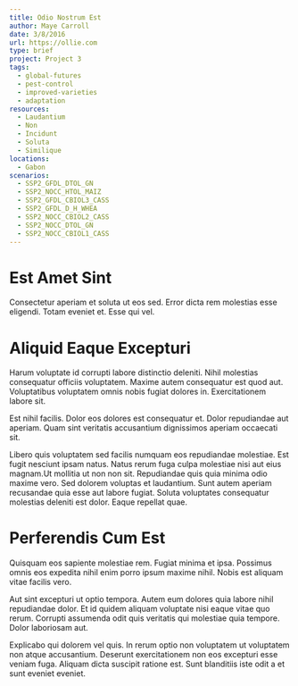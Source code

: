 ```yaml
---
title: Odio Nostrum Est
author: Maye Carroll
date: 3/8/2016
url: https://ollie.com
type: brief
project: Project 3
tags:
  - global-futures
  - pest-control
  - improved-varieties
  - adaptation
resources:
  - Laudantium
  - Non
  - Incidunt
  - Soluta
  - Similique
locations:
  - Gabon
scenarios:
  - SSP2_GFDL_DTOL_GN
  - SSP2_NOCC_HTOL_MAIZ
  - SSP2_GFDL_CBIOL3_CASS
  - SSP2_GFDL_D_H_WHEA
  - SSP2_NOCC_CBIOL2_CASS
  - SSP2_NOCC_DTOL_GN
  - SSP2_NOCC_CBIOL1_CASS
---
```

# Est Amet Sint
Consectetur aperiam et soluta ut eos sed. Error dicta rem molestias esse eligendi. Totam eveniet et. Esse qui vel.

# Aliquid Eaque Excepturi
Harum voluptate id corrupti labore distinctio deleniti. Nihil molestias consequatur officiis voluptatem. Maxime autem consequatur est quod aut. Voluptatibus voluptatem omnis nobis fugiat dolores in. Exercitationem labore sit.
 Est nihil facilis. Dolor eos dolores est consequatur et. Dolor repudiandae aut aperiam. Quam sint veritatis accusantium dignissimos aperiam occaecati sit.
 Libero quis voluptatem sed facilis numquam eos repudiandae molestiae. Est fugit nesciunt ipsam natus. Natus rerum fuga culpa molestiae nisi aut eius magnam.Ut mollitia ut non non sit. Repudiandae quis quia minima odio maxime vero. Sed dolorem voluptas et laudantium. Sunt autem aperiam recusandae quia esse aut labore fugiat. Soluta voluptates consequatur molestias deleniti est dolor. Eaque repellat quae.

# Perferendis Cum Est
Quisquam eos sapiente molestiae rem. Fugiat minima et ipsa. Possimus omnis eos expedita nihil enim porro ipsum maxime nihil. Nobis est aliquam vitae facilis vero.
 Aut sint excepturi ut optio tempora. Autem eum dolores quia labore nihil repudiandae dolor. Et id quidem aliquam voluptate nisi eaque vitae quo rerum. Corrupti assumenda odit quis veritatis qui molestiae quia tempore. Dolor laboriosam aut.
 Explicabo qui dolorem vel quis. In rerum optio non voluptatem ut voluptatem non atque accusantium. Deserunt exercitationem non eos excepturi esse veniam fuga. Aliquam dicta suscipit ratione est. Sunt blanditiis iste odit a et sunt eveniet eveniet.
